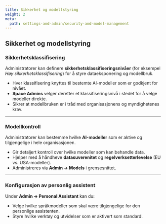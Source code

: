 ```yaml
---
title: Sikkerhet og modellstyring
weight: 2
meta:
  path: settings-and-admin/security-and-model-management
---
```

## Sikkerhet og modellstyring

### Sikkerhetsklassifisering
Administratorer kan definere **sikkerhetsklassifiseringsnivåer** (for eksempel *Høy sikkerhetsklassifisering*) for å styre dataeksponering og modellbruk.

- Hver klassifisering knyttes til bestemte AI-modeller som er godkjent for nivået.  
- **Space Admins** velger deretter et klassifiseringsnivå i stedet for å velge modeller direkte.  
- Sikrer at modellbruken er i tråd med organisasjonens og myndighetenes krav.

---

### Modellkontroll
Administratorer kan bestemme hvilke **AI-modeller** som er aktive og tilgjengelige i hele organisasjonen.

- Gir detaljert kontroll over hvilke modeller som kan behandle data.  
- Hjelper med å håndheve **datasuverenitet** og **regelverksetterlevelse** (EU vs. USA-modeller).  
- Administreres via **Admin → Models** i grensesnittet.

---

### Konfigurasjon av personlig assistent
Under **Admin → Personal Assistant** kan du:
- Velge hvilke språkmodeller som skal være tilgjengelige for den personlige assistenten.  
- Styre hvilke verktøy og utvidelser som er aktivert som standard.  
